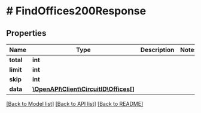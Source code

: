 # # FindOffices200Response

## Properties

Name | Type | Description | Notes
------------ | ------------- | ------------- | -------------
**total** | **int** |  |
**limit** | **int** |  |
**skip** | **int** |  |
**data** | [**\OpenAPI\Client\CircuitID\Offices[]**](Offices.md) |  |

[[Back to Model list]](../../README.md#models) [[Back to API list]](../../README.md#endpoints) [[Back to README]](../../README.md)
